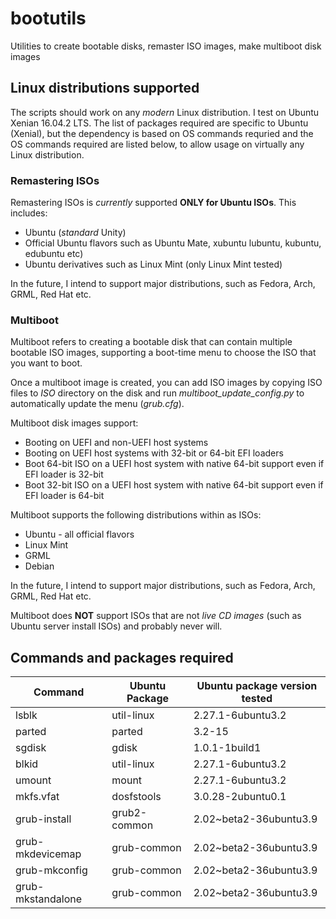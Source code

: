 # bootutils
Utilities to create bootable disks, remaster ISO images, make multiboot disk images

## Linux distributions supported
The scripts should work on any *modern* Linux distribution. I test on Ubuntu Xenian 16.04.2 LTS. The list of packages required are specific to Ubuntu (Xenial), but the dependency is based on OS commands requried and the OS commands required are listed below, to allow usage on virtually any Linux distribution.

### Remastering ISOs
Remastering ISOs is *currently* supported **ONLY for Ubuntu ISOs**. This includes:

- Ubuntu (*standard* Unity)
- Official Ubuntu flavors such as Ubuntu Mate, xubuntu lubuntu, kubuntu, edubuntu etc)
- Ubuntu derivatives such as Linux Mint (only Linux Mint tested)

In the future, I intend to support major distributions, such as Fedora, Arch, GRML, Red Hat etc.

### Multiboot
Multiboot refers to creating a bootable disk that can contain multiple bootable ISO images, supporting a boot-time menu to choose the ISO that you want to boot.

Once a multiboot image is created, you can add ISO images by copying ISO files to *ISO* directory on the disk and run *multiboot_update_config.py* to automatically update the menu (*grub.cfg*).

Multiboot disk images support:
- Booting on UEFI and non-UEFI host systems
- Booting on UEFI host systems with 32-bit or 64-bit EFI loaders
- Boot 64-bit ISO on a UEFI host system with native 64-bit support even if EFI loader is 32-bit
- Boot 32-bit ISO on a UEFI host system with native 64-bit support even if EFI loader is 64-bit

Multiboot supports the following distributions within as ISOs:

- Ubuntu - all official flavors
- Linux Mint
- GRML
- Debian

In the future, I intend to support major distributions, such as Fedora, Arch, GRML, Red Hat etc.

Multiboot does **NOT** support ISOs that are not *live CD images* (such as Ubuntu server install ISOs) and probably never will.

## Commands and packages required

| Command | Ubuntu Package | Ubuntu package version tested |
| ------- | -------------- | ----------------------------- |
| lsblk | util-linux | 2.27.1-6ubuntu3.2 |
| parted | parted | 3.2-15 |
| sgdisk | gdisk | 1.0.1-1build1 |
| blkid | util-linux | 2.27.1-6ubuntu3.2 |
| umount | mount | 2.27.1-6ubuntu3.2 |
| mkfs.vfat | dosfstools | 3.0.28-2ubuntu0.1 |
| grub-install | grub2-common | 2.02~beta2-36ubuntu3.9 |
| grub-mkdevicemap | grub-common | 2.02~beta2-36ubuntu3.9 |
| grub-mkconfig | grub-common | 2.02~beta2-36ubuntu3.9 |
| grub-mkstandalone | grub-common | 2.02~beta2-36ubuntu3.9 |


